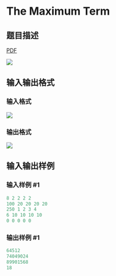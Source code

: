 # The Maximum Term

## 题目描述

[problemUrl]: https://uva.onlinejudge.org/index.php?option=com_onlinejudge&Itemid=8&category=20&page=show_problem&problem=1777

[PDF](https://uva.onlinejudge.org/external/108/p10836.pdf)

![](https://cdn.luogu.com.cn/upload/vjudge_pic/UVA10836/c58002d4c86a3294c87cfc705ef18369495b25ab.png)

## 输入输出格式

### 输入格式

![](https://cdn.luogu.com.cn/upload/vjudge_pic/UVA10836/446d74f5617fb70711b99cfc1879206cea17b029.png)

### 输出格式

![](https://cdn.luogu.com.cn/upload/vjudge_pic/UVA10836/fe56556629a96470ab51ed8e110f463eb2101d4e.png)

## 输入输出样例

### 输入样例 #1

```cpp
8 2 2 2 2
100 20 20 20 20
250 1 2 3 4
6 10 10 10 10
0 0 0 0 0
```


### 输出样例 #1

```cpp
64512
74049024
89901568
18
```


